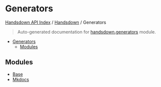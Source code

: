 # Generators

[Handsdown API Index](../../README.md#handsdown-api-index) /
[Handsdown](../index.md#handsdown) /
Generators

> Auto-generated documentation for [handsdown.generators](https://github.com/vemel/handsdown/blob/main/handsdown/generators/__init__.py) module.

- [Generators](#generators)
  - [Modules](#modules)

## Modules

- [Base](./base.md)
- [Mkdocs](./mkdocs.md)